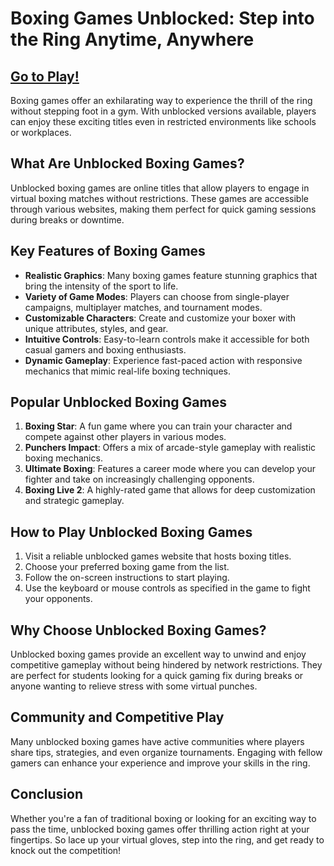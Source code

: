 # Boxing Games Unblocked: Step into the Ring Anytime, Anywhere

## [Go to Play!](https://apkitech.com/category/games/online-games/)

Boxing games offer an exhilarating way to experience the thrill of the ring without stepping foot in a gym. With unblocked versions available, players can enjoy these exciting titles even in restricted environments like schools or workplaces.

## What Are Unblocked Boxing Games?

Unblocked boxing games are online titles that allow players to engage in virtual boxing matches without restrictions. These games are accessible through various websites, making them perfect for quick gaming sessions during breaks or downtime.

## Key Features of Boxing Games

- **Realistic Graphics**: Many boxing games feature stunning graphics that bring the intensity of the sport to life.
- **Variety of Game Modes**: Players can choose from single-player campaigns, multiplayer matches, and tournament modes.
- **Customizable Characters**: Create and customize your boxer with unique attributes, styles, and gear.
- **Intuitive Controls**: Easy-to-learn controls make it accessible for both casual gamers and boxing enthusiasts.
- **Dynamic Gameplay**: Experience fast-paced action with responsive mechanics that mimic real-life boxing techniques.

## Popular Unblocked Boxing Games

1. **Boxing Star**: A fun game where you can train your character and compete against other players in various modes.
2. **Punchers Impact**: Offers a mix of arcade-style gameplay with realistic boxing mechanics.
3. **Ultimate Boxing**: Features a career mode where you can develop your fighter and take on increasingly challenging opponents.
4. **Boxing Live 2**: A highly-rated game that allows for deep customization and strategic gameplay.

## How to Play Unblocked Boxing Games

1. Visit a reliable unblocked games website that hosts boxing titles.
2. Choose your preferred boxing game from the list.
3. Follow the on-screen instructions to start playing.
4. Use the keyboard or mouse controls as specified in the game to fight your opponents.

## Why Choose Unblocked Boxing Games?

Unblocked boxing games provide an excellent way to unwind and enjoy competitive gameplay without being hindered by network restrictions. They are perfect for students looking for a quick gaming fix during breaks or anyone wanting to relieve stress with some virtual punches.

## Community and Competitive Play

Many unblocked boxing games have active communities where players share tips, strategies, and even organize tournaments. Engaging with fellow gamers can enhance your experience and improve your skills in the ring.

## Conclusion

Whether you're a fan of traditional boxing or looking for an exciting way to pass the time, unblocked boxing games offer thrilling action right at your fingertips. So lace up your virtual gloves, step into the ring, and get ready to knock out the competition!